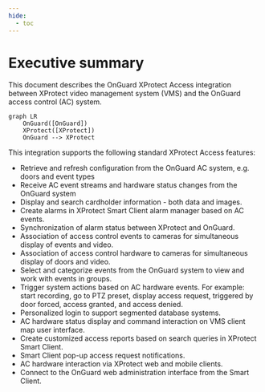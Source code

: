 ```yaml
---
hide:
  - toc
---
```

# Executive summary

This document describes the OnGuard XProtect Access integration between XProtect video management system (VMS) and the OnGuard access control (AC) system. 

``` mermaid
graph LR
    OnGuard([OnGuard])
    XProtect([XProtect])
    OnGuard --> XProtect

```

This integration supports the following standard XProtect Access features:


+ Retrieve and refresh configuration from the OnGuard AC system, e.g. doors and event types
+ Receive AC event streams and hardware status changes from the OnGuard system
+ Display and search cardholder information - both data and images.
+ Create alarms in XProtect Smart Client alarm manager based on AC events.
+ Synchronization of alarm status between XProtect and OnGuard.
+ Association of access control events to cameras for simultaneous display of events and video.
+ Association of access control hardware to cameras for simultaneous display of doors and video.
+ Select and categorize events from the OnGuard system to view and work with events in groups.
+ Trigger system actions based on AC hardware events. For example: start recording, go to PTZ preset, display access request, triggered by door forced, access granted, and access denied.
+ Personalized login to support segmented database systems.
+ AC hardware status display and command interaction on VMS client map user interface.
+ Create customized access reports based on search queries in XProtect Smart Client.
+ Smart Client pop-up access request notifications.
+ AC hardware interaction via XProtect web and mobile clients.
+ Connect to the OnGuard web administration interface from the Smart Client.